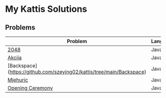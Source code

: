 # My Kattis Solutions

## Problems
| Problem | Languages |
| - | - |
| [2048](https://github.com/szeying02/kattis/tree/main/2048) | Java |
| [Akcija](https://github.com/szeying02/kattis/tree/main/Akcija) | Java |
| [Backspace] (https://github.com/szeying02/kattis/tree/main/Backspace) | Java |
| [Mjehuric](https://github.com/szeying02/kattis/tree/main/Mjehuric) | Java |
| [Opening Ceremony](https://github.com/szeying02/kattis/tree/main/Opening%20Ceremony) | Java |
